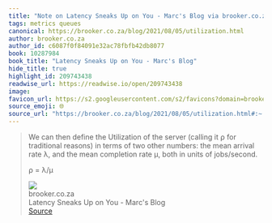```yaml
---
title: "Note on Latency Sneaks Up on You - Marc's Blog via brooker.co.za"
tags: metrics queues
canonical: https://brooker.co.za/blog/2021/08/05/utilization.html
author: brooker.co.za
author_id: c6087f0f84091e32ac78fbfb42db8077
book: 10287984
book_title: "Latency Sneaks Up on You - Marc's Blog"
hide_title: true
highlight_id: 209743438
readwise_url: https://readwise.io/open/209743438
image: 
favicon_url: https://s2.googleusercontent.com/s2/favicons?domain=brooker.co.za
source_emoji: 🌐
source_url: "https://brooker.co.za/blog/2021/08/05/utilization.html#:~:text=We%20can%20then,%E2%8D%B4%20%3D%20%CE%BB%2F%CE%BC"
---
```


> We can then define the Utilization of the server (calling it ⍴ for traditional reasons) in terms of two other numbers: the mean arrival rate λ, and the mean completion rate μ, both in units of jobs/second.
> 
> ⍴ = λ/μ
> <div class="quoteback-footer"><div class="quoteback-avatar"><img class="mini-favicon" src="https://s2.googleusercontent.com/s2/favicons?domain=brooker.co.za"></div><div class="quoteback-metadata"><div class="metadata-inner"><span style="display:none">FROM:</span><div aria-label="brooker.co.za" class="quoteback-author"> brooker.co.za</div><div aria-label="Latency Sneaks Up on You - Marc's Blog" class="quoteback-title"> Latency Sneaks Up on You - Marc's Blog</div></div></div><div class="quoteback-backlink"><a target="_blank" aria-label="go to the full text of this quotation" rel="noopener" href="https://brooker.co.za/blog/2021/08/05/utilization.html#:~:text=We%20can%20then,%E2%8D%B4%20%3D%20%CE%BB%2F%CE%BC" class="quoteback-arrow"> Source</a></div></div>